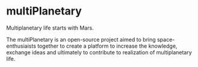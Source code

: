 # multiPlanetary
Multiplanetary life starts with Mars.

The multiPlanetary is an open-source project aimed to bring space-enthusiaists together to create a platform to increase the knowledge, exchange ideas and ultimately to contribute to realization of multiplanetary life. 
